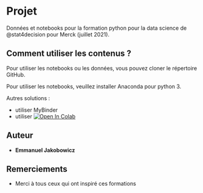 # Projet

Données et notebooks pour la formation python pour la data science de @stat4decision pour Merck (juillet 2021).

## Comment utiliser les contenus ?

Pour utiliser les notebooks ou les données, vous pouvez cloner le répertoire GitHub.

Pour utiliser les notebooks, veuillez installer Anaconda pour python 3.

Autres solutions :

- utiliser MyBinder
- utiliser [![Open In Colab](https://colab.research.google.com/assets/colab-badge.svg)](https://colab.research.google.com/github/stat4decision/python-merck-juil21)


## Auteur

* **Emmanuel Jakobowicz**

## Remerciements

* Merci à tous ceux qui ont inspiré ces formations
